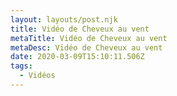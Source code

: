 ```yaml
---
layout: layouts/post.njk
title: Vidéo de Cheveux au vent
metaTitle: Vidéo de Cheveux au vent
metaDesc: Vidéo de Cheveux au vent
date: 2020-03-09T15:10:11.506Z
tags:
  - Vidéos
---
```

<lite-youtube
  videoid="CBFr_qc77co" videotitle="Cheveux au vent" videoplay="Regarde ça">
</lite-youtube>